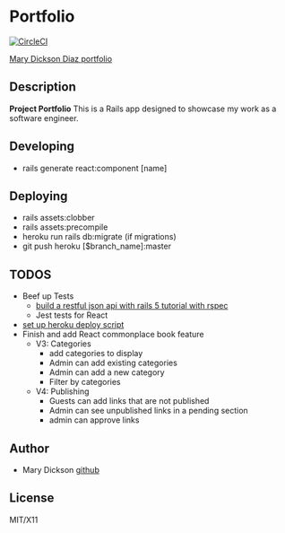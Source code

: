 # Portfolio

[![CircleCI](https://circleci.com/gh/marythought/portfolio/tree/master.svg?style=svg)](https://circleci.com/gh/marythought/portfolio/tree/master)

[Mary Dickson Diaz portfolio](http://www.marydickson.info)

## Description

**Project Portfolio** This is a Rails app designed to showcase my work as a software engineer.

## Developing

- rails generate react:component [name]

## Deploying

- rails assets:clobber
- rails assets:precompile
- heroku run rails db:migrate (if migrations)
- git push heroku [$branch_name]:master

## TODOS

- Beef up Tests
  - [build a restful json api with rails 5 tutorial with rspec](https://scotch.io/tutorials/build-a-restful-json-api-with-rails-5-part-one)
  - Jest tests for React
- [set up heroku deploy script](https://mentalized.net/journal/2017/04/22/run-rails-migrations-on-heroku-deploy/)
- Finish and add React commonplace book feature
  - V3: Categories
    - add categories to display
    - Admin can add existing categories
    - Admin can add a new category
    - Filter by categories
  - V4: Publishing
    - Guests can add links that are not published
    - Admin can see unpublished links in a pending section
    - admin can approve links

## Author

- Mary Dickson [github](https://github.com/marythought)

## License

MIT/X11
